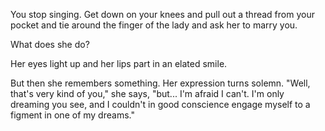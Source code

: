 You stop singing. Get down on your knees and pull out a thread from your pocket and tie
around the finger of the lady and ask her to marry you.

What does she do?

Her eyes light up and her lips part in an elated smile.

But then she remembers something.  Her expression turns solemn. "Well, that's very kind
of you," she says, "but... I'm afraid I can't.  I'm only dreaming you see, and I couldn't
in good conscience engage myself to a figment in one of my dreams."
